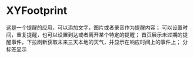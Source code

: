# XYFootprint
这是一个提醒的应用，可以添加文字，图片或者录音作为提醒内容；
可以设置时间，重复提醒，也可以设置到达或者离开某个特定的提醒；
首页展示未过期的提醒事件，下拉刷新获取未来三天本地的天气，并显示在响应时间上的事件上；
分标签显示
